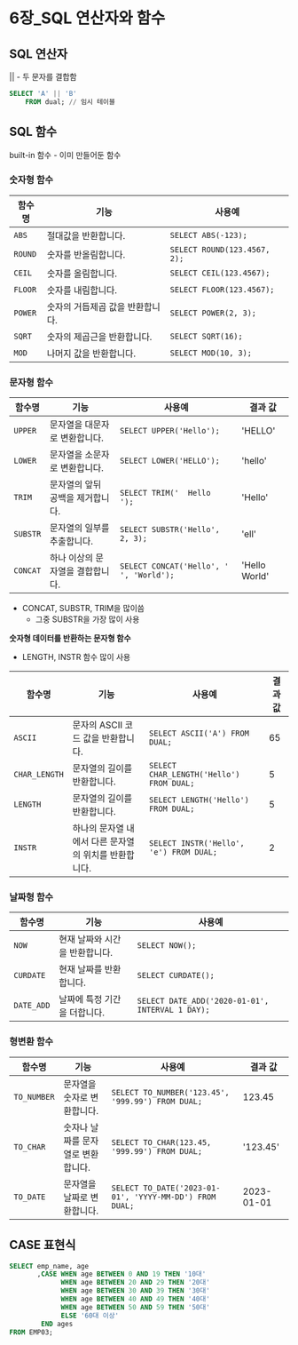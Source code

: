 # 6장_SQL 연산자와 함수

## SQL 연산자

|| - 두 문자를 결합함

```sql
SELECT 'A' || 'B'
	FROM dual; // 임시 테이블
```

## SQL 함수

built-in 함수 - 이미 만들어둔 함수

### 숫자형 함수

| 함수명   | 기능                    | 사용예                   |
|----------|-------------------------|--------------------------|
| `ABS`    | 절대값을 반환합니다.      | `SELECT ABS(-123);`      |
| `ROUND`  | 숫자를 반올림합니다.      | `SELECT ROUND(123.4567, 2);` |
| `CEIL`   | 숫자를 올림합니다.        | `SELECT CEIL(123.4567);` |
| `FLOOR`  | 숫자를 내림합니다.        | `SELECT FLOOR(123.4567);` |
| `POWER`  | 숫자의 거듭제곱 값을 반환합니다. | `SELECT POWER(2, 3);`   |
| `SQRT`   | 숫자의 제곱근을 반환합니다.   | `SELECT SQRT(16);`       |
| `MOD`    | 나머지 값을 반환합니다.     | `SELECT MOD(10, 3);`     |


### 문자형 함수

| 함수명     | 기능                                 | 사용예                               | 결과 값                 |
|------------|--------------------------------------|--------------------------------------|-------------------------|
| `UPPER`    | 문자열을 대문자로 변환합니다.          | `SELECT UPPER('Hello');`             | 'HELLO'                 |
| `LOWER`    | 문자열을 소문자로 변환합니다.          | `SELECT LOWER('HELLO');`             | 'hello'                 |
| `TRIM`     | 문자열의 앞뒤 공백을 제거합니다.        | `SELECT TRIM('  Hello  ');`          | 'Hello'                 |
| `SUBSTR`   | 문자열의 일부를 추출합니다.            | `SELECT SUBSTR('Hello', 2, 3);`      | 'ell'                   |
| `CONCAT`   | 하나 이상의 문자열을 결합합니다.       | `SELECT CONCAT('Hello', ' ', 'World');` | 'Hello World'         |


- CONCAT, SUBSTR, TRIM을 많이씀
    - 그중 SUBSTR을 가장 많이 사용

**숫자형 데이터를 반환하는 문자형 함수**

- LENGTH, INSTR 함수 많이 사용

| 함수명     | 기능                                     | 사용예                                | 결과 값    |
|------------|------------------------------------------|---------------------------------------|------------|
| `ASCII`    | 문자의 ASCII 코드 값을 반환합니다.        | `SELECT ASCII('A') FROM DUAL;`        | 65         |
| `CHAR_LENGTH` | 문자열의 길이를 반환합니다.              | `SELECT CHAR_LENGTH('Hello') FROM DUAL;` | 5          |
| `LENGTH`   | 문자열의 길이를 반환합니다.                | `SELECT LENGTH('Hello') FROM DUAL;`   | 5          |
| `INSTR`    | 하나의 문자열 내에서 다른 문자열의 위치를 반환합니다. | `SELECT INSTR('Hello', 'e') FROM DUAL;` | 2          |


### 날짜형 함수

| 함수명     | 기능                                 | 사용예                           |
|------------|--------------------------------------|----------------------------------|
| `NOW`      | 현재 날짜와 시간을 반환합니다.         | `SELECT NOW();`                  |
| `CURDATE`  | 현재 날짜를 반환합니다.               | `SELECT CURDATE();`              |
| `DATE_ADD` | 날짜에 특정 기간을 더합니다.           | `SELECT DATE_ADD('2020-01-01', INTERVAL 1 DAY);` |

### 형변환 함수

| 함수명      | 기능                                  | 사용예                                           | 결과 값     |
|-------------|---------------------------------------|--------------------------------------------------|-------------|
| `TO_NUMBER` | 문자열을 숫자로 변환합니다.            | `SELECT TO_NUMBER('123.45', '999.99') FROM DUAL;`| 123.45      |
| `TO_CHAR`   | 숫자나 날짜를 문자열로 변환합니다.     | `SELECT TO_CHAR(123.45, '999.99') FROM DUAL;`    | '123.45'    |
| `TO_DATE`   | 문자열을 날짜로 변환합니다.            | `SELECT TO_DATE('2023-01-01', 'YYYY-MM-DD') FROM DUAL;` | 2023-01-01 |
    

## CASE 표현식

```sql
SELECT emp_name, age
       ,CASE WHEN age BETWEEN 0 AND 19 THEN '10대'
             WHEN age BETWEEN 20 AND 29 THEN '20대'
             WHEN age BETWEEN 30 AND 39 THEN '30대'
             WHEN age BETWEEN 40 AND 49 THEN '40대'
             WHEN age BETWEEN 50 AND 59 THEN '50대'
             ELSE '60대 이상'
        END ages
FROM EMP03;
```
